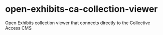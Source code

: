 open-exhibits-ca-collection-viewer
=================================================

Open Exhibits collection viewer that connects directly to the Collective Access CMS
